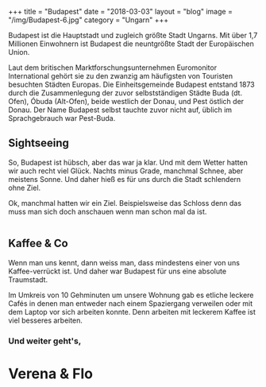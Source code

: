 +++
title = "Budapest"
date = "2018-03-03"
layout = "blog"
image = "/img/Budapest-6.jpg"
category = "Ungarn"
+++

Budapest ist die Hauptstadt und zugleich größte Stadt Ungarns. Mit über 1,7 Millionen Einwohnern ist Budapest die neuntgrößte Stadt der Europäischen Union. 
<!--more-->

Laut dem britischen Marktforschungsunternehmen Euromonitor International gehört sie zu den zwanzig am häufigsten von Touristen besuchten Städten Europas. Die Einheitsgemeinde Budapest entstand 1873 durch die Zusammenlegung der zuvor selbstständigen Städte Buda (dt. Ofen), Óbuda (Alt-Ofen), beide westlich der Donau, und Pest östlich der Donau. Der Name Budapest selbst tauchte zuvor nicht auf, üblich im Sprachgebrauch war Pest-Buda.

## Sightseeing

So, Budapest ist hübsch, aber das war ja klar. Und mit dem Wetter hatten wir auch recht viel Glück. Nachts minus Grade, manchmal Schnee, aber meistens Sonne. Und daher hieß es für uns durch die Stadt schlendern ohne Ziel.

Ok, manchmal hatten wir ein Ziel. Beispielsweise das Schloss denn das muss man sich doch anschauen wenn man schon mal da ist.

<div class="blog-post-gallery">
<div><img src="/img/Budapest-1.jpg" alt=""></div>
<div><img src="/img/Budapest-2.jpg" alt=""></div>
<div><img src="/img/Budapest-3.jpg" alt=""></div>
<div><img src="/img/Budapest-4.jpg" alt=""></div>
<div><img src="/img/Budapest-5.jpg" alt=""></div>
<div><img src="/img/Budapest-6.jpg" alt=""></div>
</div>

## Kaffee & Co

Wenn man uns kennt, dann weiss man, dass mindestens einer von uns Kaffee-verrückt ist. Und daher war Budapest für uns eine absolute Traumstadt. 

Im Umkreis von 10 Gehminuten um unsere Wohnung gab es etliche leckere Cafés in denen man entweder nach einem Spaziergang verweilen oder mit dem Laptop vor sich arbeiten konnte. Denn arbeiten mit leckerem Kaffee ist viel besseres arbeiten.

### Und weiter geht's, 

<h1 class="signature">Verena & Flo</h1>

